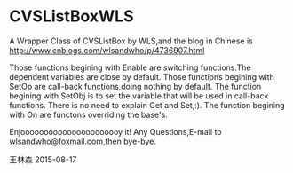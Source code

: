 # CVSListBoxWLS
A Wrapper Class of CVSListBox by WLS,and the blog in Chinese is http://www.cnblogs.com/wlsandwho/p/4736907.html

Those functions begining with Enable are switching functions.The dependent variables are close by default.
Those functions begining with SetOp are call-back functions,doing nothing by default.
The function begining with SetObj is to set the variable that will be used in call-back functions.
There is no need to explain Get and Set,:).
The function begining with On are functons overriding the base's.

Enjoooooooooooooooooooooy it!
Any Questions,E-mail to wlsandwho@foxmail.com,then bye-bye.


王林森
2015-08-17
